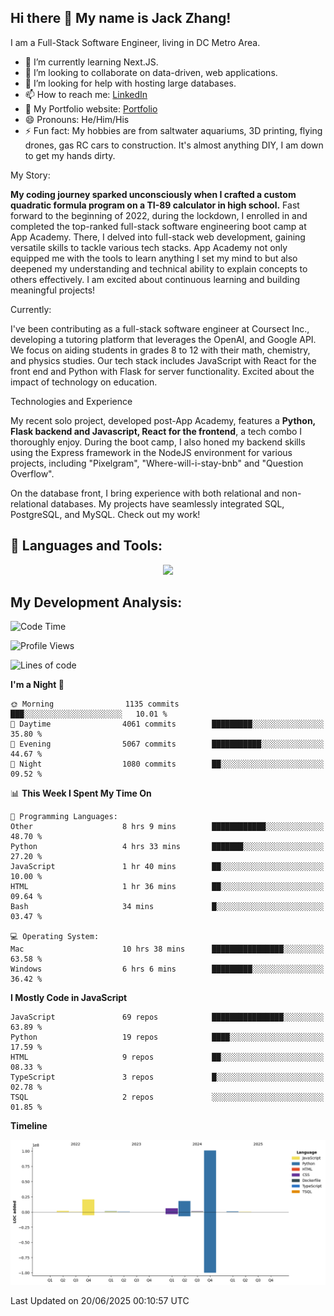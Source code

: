 
## Hi there 👋 My name is Jack Zhang!
I am a Full-Stack Software Engineer, living in DC Metro Area.

* 🌱 I’m currently learning Next.JS.
* 👯 I’m looking to collaborate on data-driven, web applications.
* 🤔 I’m looking for help with hosting large databases.
* 📫 How to reach me: [LinkedIn](https://www.linkedin.com/in/jack-zhang-1ba90929/)
* 🔭 My Portfolio website: [Portfolio](https://www.jackzhang.io)
* 😄 Pronouns: He/Him/His
* ⚡ Fun fact: My hobbies are from saltwater aquariums, 3D printing, flying drones, gas RC cars to construction. It's almost anything DIY, I am down to get my hands dirty.

My Story:

**My coding journey sparked unconsciously when I crafted a custom quadratic formula program on a TI-89 calculator in high school.** Fast forward to the beginning of 2022, during the lockdown, I enrolled in and completed the top-ranked full-stack software engineering boot camp at App Academy. There, I delved into full-stack web development, gaining versatile skills to tackle various tech stacks. App Academy not only equipped me with the tools to learn anything I set my mind to but also deepened my understanding and technical ability to explain concepts to others effectively. I am excited about continuous learning and building meaningful projects!

Currently:

I've been contributing as a full-stack software engineer at Coursect Inc., developing a tutoring platform that leverages the OpenAI, and Google API. We focus on aiding students in grades 8 to 12 with their math, chemistry, and physics studies. Our tech stack includes JavaScript with React for the front end and Python with Flask for server functionality. Excited about the impact of technology on education.

Technologies and Experience

My recent solo project, developed post-App Academy, features a **Python, Flask backend and Javascript, React for the frontend**, a tech combo I thoroughly enjoy. During the boot camp, I also honed my backend skills using the Express framework in the NodeJS environment for various projects, including "Pixelgram",  "Where-will-i-stay-bnb" and "Question Overflow".

On the database front, I bring experience with both relational and non-relational databases. My projects have seamlessly integrated SQL, PostgreSQL, and MySQL. Check out my work!


## 🧰 Languages and Tools:
<p align="center">
  <a href="https://skillicons.dev">
    <img src="https://skillicons.dev/icons?i=js,py,react,redux,html,css,flask,sequelize,express,npm,sqlite,postgres,github,postman,docker,nextjs,tailwind,gcp,ai" />
  </a>
</p>


## My Development Analysis:
<!--START_SECTION:waka-->
![Code Time](http://img.shields.io/badge/Code%20Time-1%2C745%20hrs%2052%20mins-blue)

![Profile Views](http://img.shields.io/badge/Profile%20Views-5-blue)

![Lines of code](https://img.shields.io/badge/From%20Hello%20World%20I%27ve%20Written-150.1%20million%20lines%20of%20code-blue)

**I'm a Night 🦉** 

```text
🌞 Morning                1135 commits        ███░░░░░░░░░░░░░░░░░░░░░░   10.01 % 
🌆 Daytime                4061 commits        █████████░░░░░░░░░░░░░░░░   35.80 % 
🌃 Evening                5067 commits        ███████████░░░░░░░░░░░░░░   44.67 % 
🌙 Night                  1080 commits        ██░░░░░░░░░░░░░░░░░░░░░░░   09.52 % 
```


📊 **This Week I Spent My Time On** 

```text
💬 Programming Languages: 
Other                    8 hrs 9 mins        ████████████░░░░░░░░░░░░░   48.70 % 
Python                   4 hrs 33 mins       ███████░░░░░░░░░░░░░░░░░░   27.20 % 
JavaScript               1 hr 40 mins        ██░░░░░░░░░░░░░░░░░░░░░░░   10.00 % 
HTML                     1 hr 36 mins        ██░░░░░░░░░░░░░░░░░░░░░░░   09.64 % 
Bash                     34 mins             █░░░░░░░░░░░░░░░░░░░░░░░░   03.47 % 

💻 Operating System: 
Mac                      10 hrs 38 mins      ████████████████░░░░░░░░░   63.58 % 
Windows                  6 hrs 6 mins        █████████░░░░░░░░░░░░░░░░   36.42 % 
```

**I Mostly Code in JavaScript** 

```text
JavaScript               69 repos            ████████████████░░░░░░░░░   63.89 % 
Python                   19 repos            ████░░░░░░░░░░░░░░░░░░░░░   17.59 % 
HTML                     9 repos             ██░░░░░░░░░░░░░░░░░░░░░░░   08.33 % 
TypeScript               3 repos             █░░░░░░░░░░░░░░░░░░░░░░░░   02.78 % 
TSQL                     2 repos             ░░░░░░░░░░░░░░░░░░░░░░░░░   01.85 % 
```



**Timeline**

![Lines of Code chart](https://raw.githubusercontent.com/jzhang319/jzhang319/master/assets/bar_graph.png)


 Last Updated on 20/06/2025 00:10:57 UTC
<!--END_SECTION:waka-->
